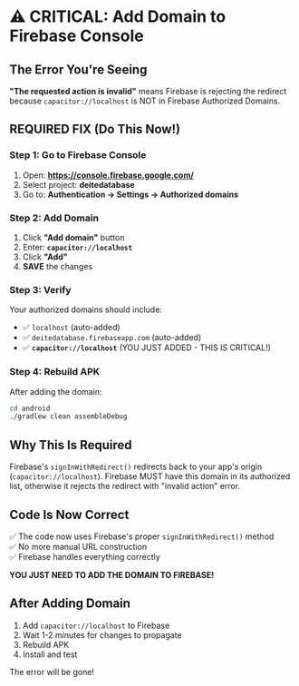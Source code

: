 # ⚠️ CRITICAL: Add Domain to Firebase Console

## The Error You're Seeing

**"The requested action is invalid"** means Firebase is rejecting the redirect because `capacitor://localhost` is NOT in Firebase Authorized Domains.

## REQUIRED FIX (Do This Now!)

### Step 1: Go to Firebase Console
1. Open: **https://console.firebase.google.com/**
2. Select project: **deitedatabase**
3. Go to: **Authentication → Settings → Authorized domains**

### Step 2: Add Domain
1. Click **"Add domain"** button
2. Enter: **`capacitor://localhost`**
3. Click **"Add"**
4. **SAVE** the changes

### Step 3: Verify
Your authorized domains should include:
- ✅ `localhost` (auto-added)
- ✅ `deitedatabase.firebaseapp.com` (auto-added)  
- ✅ **`capacitor://localhost`** (YOU JUST ADDED - THIS IS CRITICAL!)

### Step 4: Rebuild APK
After adding the domain:
```bash
cd android
./gradlew clean assembleDebug
```

## Why This Is Required

Firebase's `signInWithRedirect()` redirects back to your app's origin (`capacitor://localhost`). Firebase MUST have this domain in its authorized list, otherwise it rejects the redirect with "invalid action" error.

## Code Is Now Correct

✅ The code now uses Firebase's proper `signInWithRedirect()` method  
✅ No more manual URL construction  
✅ Firebase handles everything correctly  

**YOU JUST NEED TO ADD THE DOMAIN TO FIREBASE!**

## After Adding Domain

1. Add `capacitor://localhost` to Firebase
2. Wait 1-2 minutes for changes to propagate
3. Rebuild APK
4. Install and test

The error will be gone!

